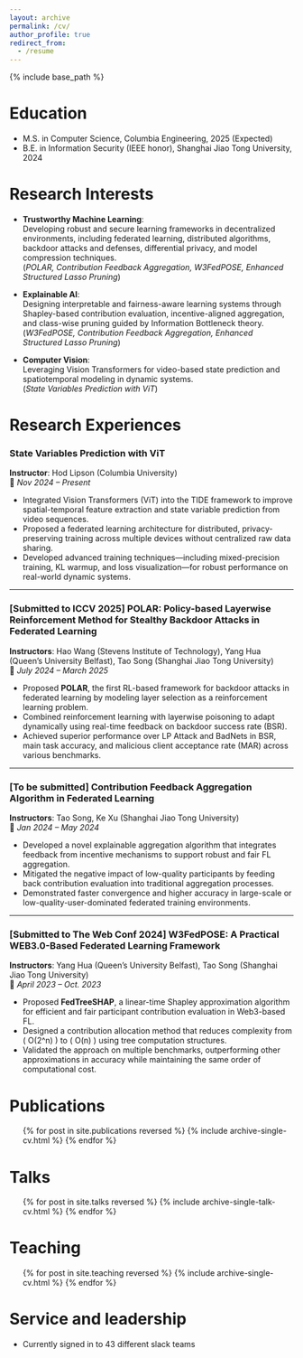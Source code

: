```yaml
---
layout: archive
permalink: /cv/
author_profile: true
redirect_from:
  - /resume
---
```


{% include base_path %}

Education
======
* M.S. in Computer Science, Columbia Engineering, 2025 (Expected)
* B.E. in Information Security (IEEE honor), Shanghai Jiao Tong University, 2024

Research Interests
======
* **Trustworthy Machine Learning**:  
  Developing robust and secure learning frameworks in decentralized environments, including federated learning, distributed algorithms, backdoor attacks and defenses, differential privacy, and model compression techniques.  
  (*POLAR, Contribution Feedback Aggregation, W3FedPOSE, Enhanced Structured Lasso Pruning*)

* **Explainable AI**:  
  Designing interpretable and fairness-aware learning systems through Shapley-based contribution evaluation, incentive-aligned aggregation, and class-wise pruning guided by Information Bottleneck theory.  
  (*W3FedPOSE, Contribution Feedback Aggregation, Enhanced Structured Lasso Pruning*)

* **Computer Vision**:  
  Leveraging Vision Transformers for video-based state prediction and spatiotemporal modeling in dynamic systems.  
  (*State Variables Prediction with ViT*)
  
Research Experiences
======
### State Variables Prediction with ViT  
**Instructor**: Hod Lipson (Columbia University)  
📅 *Nov 2024 – Present*  
- Integrated Vision Transformers (ViT) into the TIDE framework to improve spatial-temporal feature extraction and state variable prediction from video sequences.  
- Proposed a federated learning architecture for distributed, privacy-preserving training across multiple devices without centralized raw data sharing.  
- Developed advanced training techniques—including mixed-precision training, KL warmup, and loss visualization—for robust performance on real-world dynamic systems.

---

### [Submitted to ICCV 2025] POLAR: Policy-based Layerwise Reinforcement Method for Stealthy Backdoor Attacks in Federated Learning  
**Instructors**: Hao Wang (Stevens Institute of Technology), Yang Hua (Queen’s University Belfast), Tao Song (Shanghai Jiao Tong University)  
📅 *July 2024 – March 2025*  
- Proposed **POLAR**, the first RL-based framework for backdoor attacks in federated learning by modeling layer selection as a reinforcement learning problem.  
- Combined reinforcement learning with layerwise poisoning to adapt dynamically using real-time feedback on backdoor success rate (BSR).  
- Achieved superior performance over LP Attack and BadNets in BSR, main task accuracy, and malicious client acceptance rate (MAR) across various benchmarks.

---

### [To be submitted] Contribution Feedback Aggregation Algorithm in Federated Learning  
**Instructors**: Tao Song, Ke Xu (Shanghai Jiao Tong University)  
📅 *Jan 2024 – May 2024*  
- Developed a novel explainable aggregation algorithm that integrates feedback from incentive mechanisms to support robust and fair FL aggregation.  
- Mitigated the negative impact of low-quality participants by feeding back contribution evaluation into traditional aggregation processes.  
- Demonstrated faster convergence and higher accuracy in large-scale or low-quality-user-dominated federated training environments.

---

### [Submitted to The Web Conf 2024] W3FedPOSE: A Practical WEB3.0-Based Federated Learning Framework  
**Instructors**: Yang Hua (Queen’s University Belfast), Tao Song (Shanghai Jiao Tong University)  
📅 *April 2023 – Oct. 2023*  
- Proposed **FedTreeSHAP**, a linear-time Shapley approximation algorithm for efficient and fair participant contribution evaluation in Web3-based FL.  
- Designed a contribution allocation method that reduces complexity from \( O(2^n) \) to \( O(n) \) using tree computation structures.  
- Validated the approach on multiple benchmarks, outperforming other approximations in accuracy while maintaining the same order of computational cost.

Publications
======
  <ul>{% for post in site.publications reversed %}
    {% include archive-single-cv.html %}
  {% endfor %}</ul>
  
Talks
======
  <ul>{% for post in site.talks reversed %}
    {% include archive-single-talk-cv.html  %}
  {% endfor %}</ul>
  
Teaching
======
  <ul>{% for post in site.teaching reversed %}
    {% include archive-single-cv.html %}
  {% endfor %}</ul>
  
Service and leadership
======
* Currently signed in to 43 different slack teams
